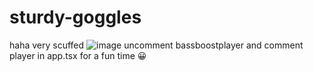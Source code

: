 # sturdy-goggles
haha very scuffed
![image](https://user-images.githubusercontent.com/58992834/234985441-d8205044-41ab-4c4d-a8cd-c752515a735d.png)
uncomment bassboostplayer and comment player in app.tsx for a fun time 😀
